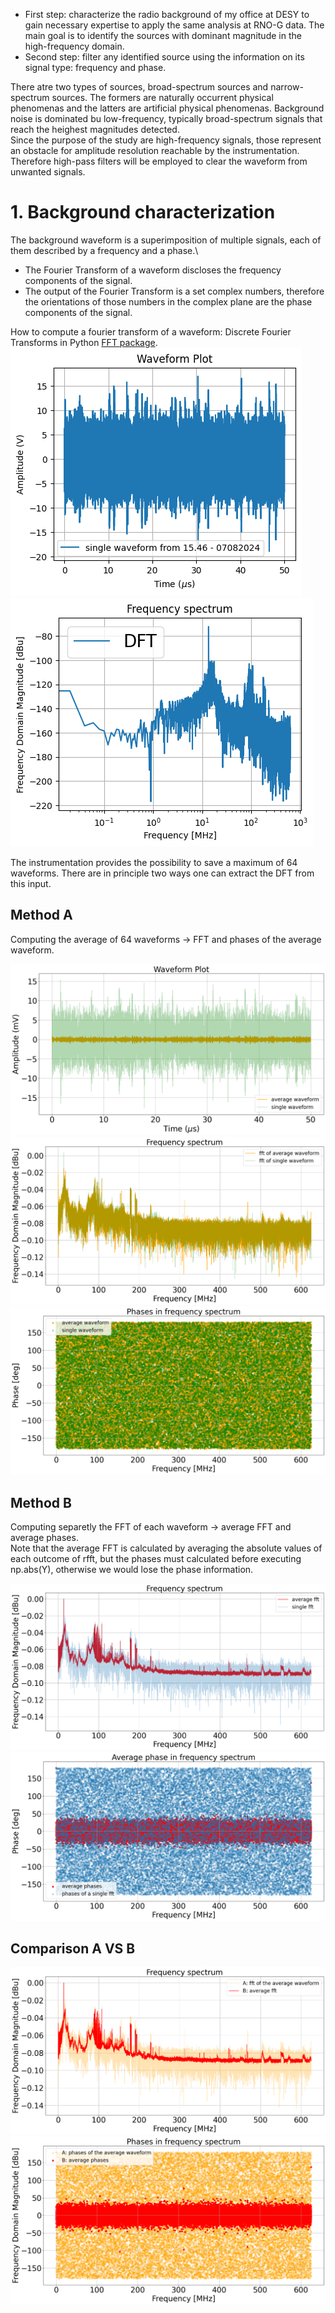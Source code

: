 - First step: characterize the radio background of my office at DESY to gain necessary expertise to apply the same analysis at RNO-G data.
   The main goal is to identify the sources with dominant magnitude in the high-frequency domain.
- Second step: filter any identified source using the information on its signal type: frequency and phase.

There atre two types of sources, broad-spectrum sources and narrow-spectrum sources. The formers are naturally occurrent physical phenomenas and the latters are artificial physical phenomenas.
Background noise is dominated bu low-frequency, typically broad-spectrum signals that reach the heighest magnitudes detected.\
Since the purpose of the study are high-frequency signals, those represent an obstacle for amplitude resolution reachable by the instrumentation. Therefore high-pass filters will be employed to clear the waveform from unwanted signals.

# 1. Background characterization
The background waveform is a superimposition of multiple signals, each of them described by a frequency and a phase.\
* The Fourier Transform of a waveform discloses the frequency components of the signal.
* The output of the Fourier Transform is a set complex numbers, therefore the orientations of those numbers in the complex plane are the phase components of the signal.

How to compute a fourier transform of a waveform: Discrete Fourier Transforms in Python [FFT package](https://docs.scipy.org/doc/scipy/reference/fft.html#).\
 ![Plot waveform](070824_15.46/wf.png)  ![Plot dft](070824_15.46/dft.png) 

The instrumentation provides the possibility to save a maximum of 64 waveforms. There are in principle two ways one can extract the DFT from this input.

## Method A
Computing the average of 64 waveforms $\longrightarrow$ FFT and phases of the average waveform.

![Plot average waveform](070824_15.46/avg_wf_A.png)
![Plot average fft](070824_15.46/avg_fft_A.png)
![Plot average phases](070824_15.46/avg_phases_A.png)

## Method B
Computing separetly the FFT of each waveform $\longrightarrow$ average FFT and average phases.\
Note that the average FFT is calculated by averaging the absolute values of each outcome of rfft, but the phases must calculated before executing np.abs(Y), otherwise we would lose the phase information.

![Plot average fft](070824_15.46/avg_fft_B.png)
![Plot average phases](070824_15.46/avg_phases_B.png)

## Comparison A VS B

![Plot A vs B](070824_15.46/A_VS_B.png)
![Plot A vs B phases](070824_15.46/A_VS_B_phases.png)

